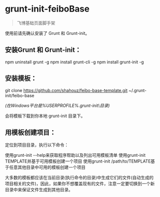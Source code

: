 # grunt-init-feiboBase

> 飞博基础页面脚手架

[grunt-init]: http://gruntjs.com/project-scaffolding

使用前请先确认安装了 Grunt 和 Grunt-init。


## 安装Grunt 和 Grunt-init：

npm uninstall grunt -g
npm install grunt-cli -g
npm install grunt-init -g


## 安装模板：

git clone https://github.com/shahouz/feibo-base-template.git ~/.grunt-init/feibo-base

_(在Windows平台是%USERPROFILE%\.grunt-init\目录)_

会将模板下载到你本地 grunt-init 目录下。


## 用模板创建项目：

定位到项目目录，执行以下命令：

使用grunt-init --help来获取程序帮助以及列出可用模板清单
使用grunt-init TEMPLATE并基于可用模板创建一个项目
使用grunt-init /path/to/TEMPLATE基于任意其他目录中可用的模板创建一个项目

大多数的模板都应该在当前目录(执行命令的目录)中生成它们的文件(自动生成的项目相关的文件)，因此，如果你不想覆盖现有的文件，注意一定要切换到一个新目录中来保证文件生成到其他目录。

